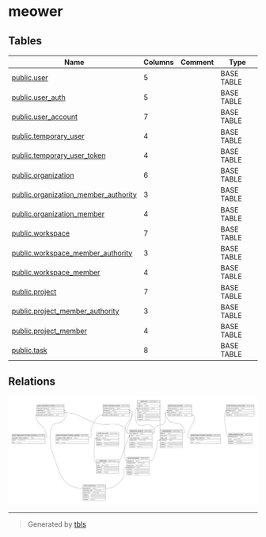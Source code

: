 # meower

## Tables

| Name                                                                            | Columns | Comment | Type       |
| ------------------------------------------------------------------------------- | ------- | ------- | ---------- |
| [public.user](public.user.md)                                                   | 5       |         | BASE TABLE |
| [public.user_auth](public.user_auth.md)                                         | 5       |         | BASE TABLE |
| [public.user_account](public.user_account.md)                                   | 7       |         | BASE TABLE |
| [public.temporary_user](public.temporary_user.md)                               | 4       |         | BASE TABLE |
| [public.temporary_user_token](public.temporary_user_token.md)                   | 4       |         | BASE TABLE |
| [public.organization](public.organization.md)                                   | 6       |         | BASE TABLE |
| [public.organization_member_authority](public.organization_member_authority.md) | 3       |         | BASE TABLE |
| [public.organization_member](public.organization_member.md)                     | 4       |         | BASE TABLE |
| [public.workspace](public.workspace.md)                                         | 7       |         | BASE TABLE |
| [public.workspace_member_authority](public.workspace_member_authority.md)       | 3       |         | BASE TABLE |
| [public.workspace_member](public.workspace_member.md)                           | 4       |         | BASE TABLE |
| [public.project](public.project.md)                                             | 7       |         | BASE TABLE |
| [public.project_member_authority](public.project_member_authority.md)           | 3       |         | BASE TABLE |
| [public.project_member](public.project_member.md)                               | 4       |         | BASE TABLE |
| [public.task](public.task.md)                                                   | 8       |         | BASE TABLE |

## Relations

![er](schema.svg)

---

> Generated by [tbls](https://github.com/k1LoW/tbls)
